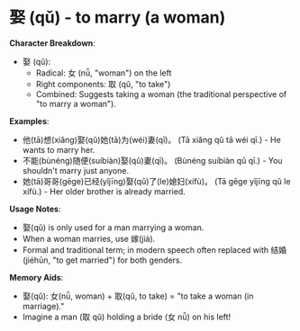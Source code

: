 # **娶 (qǔ) - to marry (a woman)**

**Character Breakdown**:  
- 娶 (qǔ):
  - Radical: 女 (nǚ, "woman") on the left
  - Right components: 取 (qǔ, "to take")
  - Combined: Suggests taking a woman (the traditional perspective of "to marry a woman").

**Examples**:  
- 他(tā)想(xiǎng)娶(qǔ)她(tā)为(wéi)妻(qī)。 (Tā xiǎng qǔ tā wéi qī.) - He wants to marry her.  
- 不能(bùnéng)随便(suíbiàn)娶(qǔ)妻(qī)。 (Bùnéng suíbiàn qǔ qī.) - You shouldn't marry just anyone.  
- 她(tā)哥哥(gēge)已经(yǐjīng)娶(qǔ)了(le)媳妇(xífù)。 (Tā gēge yǐjīng qǔ le xífù.) - Her older brother is already married.

**Usage Notes**:  
- 娶(qǔ) is only used for a man marrying a woman.  
- When a woman marries, use 嫁(jià).  
- Formal and traditional term; in modern speech often replaced with 结婚(jiéhūn, "to get married") for both genders.

**Memory Aids**:  
- 娶(qǔ): 女(nǚ, woman) + 取(qǔ, to take) = "to take a woman (in marriage)."  
- Imagine a man (取 qǔ) holding a bride (女 nǚ) on his left!